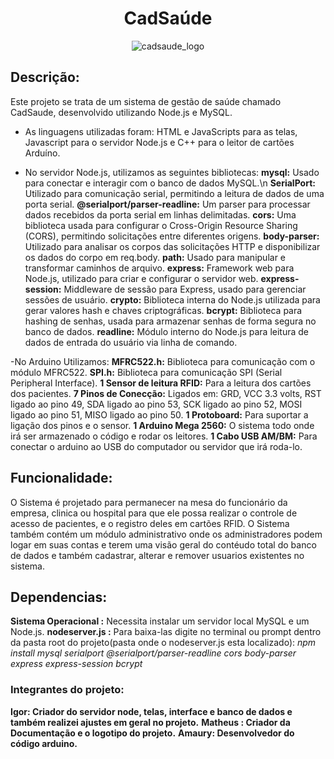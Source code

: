 <h1 style="text-align: center;">CadSaúde</h1>
<div style="text-align: center;">
  <img src="https://github.com/MisterIgorGarcia/cadsaude-acelera/assets/131496741/0985160d-8f85-4dd7-93cb-4a4e24f63fd4" alt="cadsaude_logo">
</div>

## Descrição:
Este projeto se trata de um sistema de gestão de saúde chamado CadSaude, desenvolvido utilizando Node.js e MySQL.
- As linguagens utilizadas foram: HTML e JavaScripts para as telas, Javascript para o servidor Node.js e C++ para o leitor de cartões Arduíno.

- No servidor Node.js, utilizamos as seguintes bibliotecas:
**mysql:** Usado para conectar e interagir com o banco de dados MySQL.\n
**SerialPort:** Utilizado para comunicação serial, permitindo a leitura de dados de uma porta serial.
**@serialport/parser-readline:** Um parser para processar dados recebidos da porta serial em linhas delimitadas.
**cors:** Uma biblioteca usada para configurar o Cross-Origin Resource Sharing (CORS), permitindo solicitações entre diferentes origens.
**body-parser:** Utilizado para analisar os corpos das solicitações HTTP e disponibilizar os dados do corpo em req.body.
**path:** Usado para manipular e transformar caminhos de arquivo.
**express:** Framework web para Node.js, utilizado para criar e configurar o servidor web.
**express-session:** Middleware de sessão para Express, usado para gerenciar sessões de usuário.
**crypto:** Biblioteca interna do Node.js utilizada para gerar valores hash e chaves criptográficas.
**bcrypt:** Biblioteca para hashing de senhas, usada para armazenar senhas de forma segura no banco de dados.
**readline:** Módulo interno do Node.js para leitura de dados de entrada do usuário via linha de comando.

-No Arduino Utilizamos:
**MFRC522.h:** Biblioteca para comunicação com o módulo MFRC522.
**SPI.h:** Biblioteca para comunicação SPI (Serial Peripheral Interface).
**1 Sensor de leitura RFID:** Para a leitura dos cartões dos pacientes.
**7 Pinos de Conecção:** Ligados em: GRD, VCC 3.3 volts, RST ligado ao pino 49, SDA ligado ao pino 53, SCK ligado ao pino 52, MOSI ligado ao pino 51, MISO ligado ao pino 50.
**1 Protoboard:** Para suportar a ligação dos pinos e o sensor.
**1 Arduino Mega 2560:** O sistema todo onde irá ser armazenado o código e rodar os leitores.
**1 Cabo USB AM/BM:** Para conectar o arduino ao USB do computador ou servidor que irá roda-lo.

## Funcionalidade:
O Sistema é projetado para permanecer na mesa do funcionário da empresa, clinica ou hospital para que ele possa realizar o controle de acesso de pacientes, e o registro deles em cartões RFID.
O Sistema também contém um módulo administrativo onde os administradores podem logar em suas contas e terem uma visão geral do contéudo total do banco de dados e também cadastrar, alterar e remover usuarios existentes no sistema.

## Dependencias:
**Sistema Operacional :** Necessita instalar um servidor local MySQL e um Node.js.
**nodeserver.js :** 
Para baixa-las digite no terminal ou prompt dentro da pasta root do projeto(pasta onde o nodeserver.js esta localizado): 
*npm install mysql serialport @serialport/parser-readline cors body-parser express express-session bcrypt*

### Integrantes do projeto: ### 
**Igor: Criador do servidor node, telas, interface e banco de dados e também realizei ajustes em geral no projeto.**
**Matheus : Criador da Documentação e o logotipo do projeto.**
**Amaury: Desenvolvedor do código arduino.**
